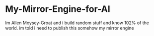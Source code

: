 # My-Mirror-Engine-for-AI
Im Allen Moysey-Groat and i build random stuff and know 102% of the world. im told i need to publish this somehow my mirror engine
